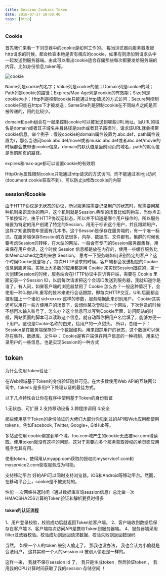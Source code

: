 ```yaml
---
title: Session Cookies Token
date: 2018-07-27 10:09:46
tags: [http]
---
```

### Cookie
首先我们来看一下浏览器中的cookie是如何工作的。
每当浏览器向服务器发起http请求的时候，都会检查本地是否有相应的cookie，如果有则添加到请求头中一起发送到服务器端。由此可以看出cookie适合存储那些每次都要发给服务端的内容，比如身份信息,token等。

![cookie](/images/http/cache/cookie.png)

Name列是cookie的名字；Value列是cookie的值；Domain列是cookie的域；Path列是cookie的路径；Expires/Max-Age列是cookie的有效期；Size列是cookie大小；Http列是控制cookie只能通过http请求的方式访问；Secure列控制cookie只能在https下才被发送；SameSite列是限制cookie在不同站点之间是否被传递的，用的比较少。

domain和path组合在一起来控制cookie可以被发送到哪些URL地址。当URL的域名是domain或者其子域名并且路径是path或者其子路径时，请求该URL就会携带cookie信息。举个例子：假设cookie的domain属性设置为.abc.def，path属性设置为/，那么当访问book.abc.def/novel或者music.abc.def或者abc.def/movie的时候都会携带该cookie信息。domain的默认值是当前网页的域名，path的默认值是当前网页的路径。

expires和max-age都可以设置cookie的有效期

HttpOnly属性限制cookie只能通过http请求的方式访问，而不能通过本地js访问(document.cookie获取不到)，可以防止js修改cookie的内容

### session和cookie
由于HTTP协议是无状态的协议，所以服务端需要记录用户的状态时，就需要用某种机制来识具体的用户，这个机制就是Session.典型的场景比如购物车，当你点击下单按钮时，由于HTTP协议无状态，所以并不知道是哪个用户操作的，所以服务端要为特定的用户创建了特定的Session，用用于标识这个用户，并且跟踪用户，这样才知道购物车里面有几本书。这个Session是保存在服务端的，有一个唯一标识。在服务端保存Session的方法很多，内存、数据库、文件都有。集群的时候也要考虑Session的转移，在大型的网站，一般会有专门的Session服务器集群，用来保存用户会话，这个时候 Session 信息都是放在内存的，使用一些缓存服务比如Memcached之类的来放 Session。
思考一下服务端如何识别特定的客户？这个时候Cookie就登场了。每次HTTP请求的时候，客户端都会发送相应的Cookie信息到服务端。实际上大多数的应用都是用 Cookie 来实现Session跟踪的，第一次创建Session的时候，服务端会在HTTP协议中告诉客户端，需要在 Cookie 里面记录一个Session ID，以后每次请求把这个会话ID发送到服务器，我就知道你是谁了。有人问，如果客户端的浏览器禁用了 Cookie 怎么办？一般这种情况下，会使用一种叫做URL重写的技术来进行会话跟踪，即每次HTTP交互，URL后面都会被附加上一个诸如 sid=xxxxx 这样的参数，服务端据此来识别用户。
Cookie其实还可以用在一些方便用户的场景下，设想你某次登陆过一个网站，下次登录的时候不想再次输入账号了，怎么办？这个信息可以写到Cookie里面，访问网站的时候，网站页面的脚本可以读取这个信息，就自动帮你把用户名给填了，能够方便一下用户。这也是Cookie名称的由来，给用户的一点甜头。
所以，总结一下：
Session是在服务端保存的一个数据结构，用来跟踪用户的状态，这个数据可以保存在集群、数据库、文件中；
Cookie是客户端保存用户信息的一种机制，用来记录用户的一些信息，也是实现Session的一种方式

## token


为什么使用Token验证：

在Web领域基于Token的身份验证随处可见。在大多数使用Web API的互联网公司中，tokens 是多用户下处理认证的最佳方式。

以下几点特性会让你在程序中使用基于Token的身份验证

1.无状态、可扩展
2.支持移动设备
3.跨程序调用
4.安全
 
那些使用基于Token的身份验证的大佬们大部分你见到过的API和Web应用都使用tokens。例如Facebook, Twitter, Google+, GitHub等。


多站点使用
cookie绑定到单个域。foo.com域产生的cookie无法被bar.com域读取。使用token就没有这样的问题。这对于需要向多个服务获取授权的单页面应用程序尤其有用。

使用token，使得用从myapp.com获取的授权向myservice1.com和myservice2.com获取服务成为可能。

支持移动平台
好的API可以同时支持浏览器，iOS和Android等移动平台。然而，在移动平台上，cookie是不被支持的。

性能
一次网络往返时间（通过数据库查询session信息）总比做一次HMACSHA256计算的Token验证和解析要费时得多

#### token的认证流程

1、用户登录校验，校验成功后就返回Token给客户端。
2、客户端收到数据后保存在客户端
3、客户端每次访问API是携带Token到服务器端。
4、服务器端采用filter过滤器校验。校验成功则返回请求数据，校验失败则返回错误码

当然， 如果一个人的token 被别人偷走了， 那我也没办法， 我也会认为小偷就是合法用户， 这其实和一个人的session id 被别人偷走是一样的。

这样一来， 我就不保存session id 了， 我只是生成token , 然后验证token ，  我用我的CPU计算时间获取了我的session 存储空间 ！